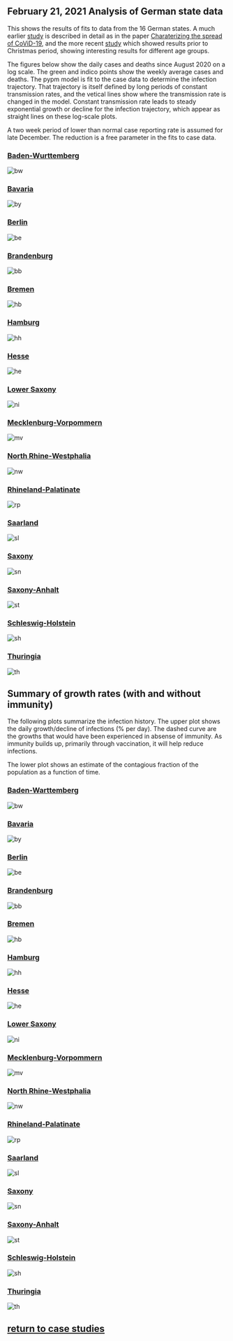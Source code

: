 ## February 21, 2021 Analysis of German state data

This shows the results of fits to data from the 16 German states.
A much earlier [study](../archive/germany20200625/index.md)
is described in detail as in the paper [Charaterizing the spread of CoViD-19](../index.md),
and the more recent [study](../archive/germany20201206/index.md)
which showed results prior to Christmas period, showing interesting results for different age groups.

The figures below show the daily cases and deaths since August 2020 on a log scale.
The green and indico points show the weekly average cases and deaths.
The pypm model is fit to the case data to determine the infection trajectory.
That trajectory is itself defined by long periods of constant transmission rates,
and the vetical lines show where the transmission rate is changed in the model.
Constant transmission rate leads to steady exponential growth or decline for the infection trajectory,
which appear as straight lines on these log-scale plots.

A two week period of lower than normal case reporting rate is assumed for late December.
The reduction is a free parameter in the fits to case data.

### [Baden-Wurttemberg](img/bw_2_8_0221.pdf)

![bw](img/bw_2_8_0221.png)

### [Bavaria](img/by_2_8_0221.pdf)

![by](img/by_2_8_0221.png)

### [Berlin](img/be_2_8_0221.pdf)

![be](img/be_2_8_0221.png)

### [Brandenburg](img/bb_2_8_0221.pdf)

![bb](img/bb_2_8_0221.png)

### [Bremen](img/hb_2_8_0221.pdf)

![hb](img/hb_2_8_0221.png)

### [Hamburg](img/hh_2_8_0221.pdf)

![hh](img/hh_2_8_0221.png)

### [Hesse](img/he_2_8_0221.pdf)

![he](img/he_2_8_0221.png)

### [Lower Saxony](img/ni_2_8_0221.pdf)

![ni](img/ni_2_8_0221.png)

### [Mecklenburg-Vorpommern](img/mv_2_8_0221.pdf)

![mv](img/mv_2_8_0221.png)

### [North Rhine-Westphalia](img/nw_2_8_0221.pdf)

![nw](img/nw_2_8_0221.png)

### [Rhineland-Palatinate](img/rp_2_8_0221.pdf)

![rp](img/rp_2_8_0221.png)

### [Saarland](img/sl_2_8_0221.pdf)

![sl](img/sl_2_8_0221.png)

### [Saxony](img/sn_2_8_0221.pdf)

![sn](img/sn_2_8_0221.png)

### [Saxony-Anhalt](img/st_2_8_0221.pdf)

![st](img/st_2_8_0221.png)

### [Schleswig-Holstein](img/sh_2_8_0221.pdf)

![sh](img/sh_2_8_0221.png)

### [Thuringia](img/th_2_8_0221.pdf)

![th](img/th_2_8_0221.png)

## Summary of growth rates (with and without immunity)

The following plots summarize the infection history.
The upper plot shows the daily growth/decline of infections (% per day).
The dashed curve are the growths that would have been experienced in absense of immunity.
As immunity builds up, primarily through vaccination, it will help reduce infections.

The lower plot shows an estimate of the contagious fraction of the population as a function of time.

### [Baden-Warttemberg](img/bw-growth.pdf)

![bw](img/bw-growth.png)

### [Bavaria](img/by-growth.pdf)

![by](img/by-growth.png)

### [Berlin](img/be-growth.pdf)

![be](img/be-growth.png)

### [Brandenburg](img/bb-growth.pdf)

![bb](img/bb-growth.png)

### [Bremen](img/hb-growth.pdf)

![hb](img/hb-growth.png)

### [Hamburg](img/hh-growth.pdf)

![hh](img/hh-growth.png)

### [Hesse](img/he-growth.pdf)

![he](img/he-growth.png)

### [Lower Saxony](img/ni-growth.pdf)

![ni](img/ni-growth.png)

### [Mecklenburg-Vorpommern](img/mv-growth.pdf)

![mv](img/mv-growth.png)

### [North Rhine-Westphalia](img/nw-growth.pdf)

![nw](img/nw-growth.png)

### [Rhineland-Palatinate](img/rp-growth.pdf)

![rp](img/rp-growth.png)

### [Saarland](img/sl-growth.pdf)

![sl](img/sl-growth.png)

### [Saxony](img/sn-growth.pdf)

![sn](img/sn-growth.png)

### [Saxony-Anhalt](img/st-growth.pdf)

![st](img/st-growth.png)

### [Schleswig-Holstein](img/sh-growth.pdf)

![sh](img/sh-growth.png)

### [Thuringia](img/th-growth.pdf)

![th](img/th-growth.png)

## [return to case studies](../index.md)

